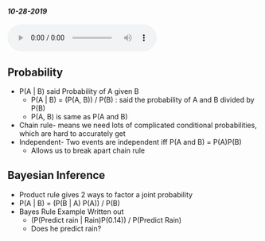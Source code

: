 #### _10-28-2019_
<audio controls>
  <source src="/Audio/450-10-28-2019.mp3" type="audio/mpeg">
Your browser does not support the audio element.</audio>

## Probability
* P(A | B) said Probability of A given B
  * P(A | B) = (P(A, B)) / P(B) : said the probability of A and B divided by P(B)
  * P(A, B) is same as P(A and B)
* Chain rule- means we need lots of complicated conditional probabilities, which are hard to accurately get
* Independent- Two events are independent iff P(A and B) = P(A)P(B)
  * Allows us to break apart chain rule

## Bayesian Inference
* Product rule gives 2 ways to factor a joint probability
* P(A | B) = (P(B | A) P(A)) / P(B)
* Bayes Rule Example Written out
  * (P(Predict rain | Rain)P(0.14))  / P(Predict Rain)
  * Does he predict rain?
